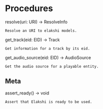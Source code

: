 # Procedures

resolve(uri: URI) -> ResolveInfo

    Resolve an URI to elakshi models.

get_track(eid: EID) -> Track

    Get information for a track by its eid.

get_audio_source(eid: EID) -> AudioSource

    Get the audio source for a playable entity.

## Meta

assert_ready() -> void

    Assert that Elakshi is ready to be used.